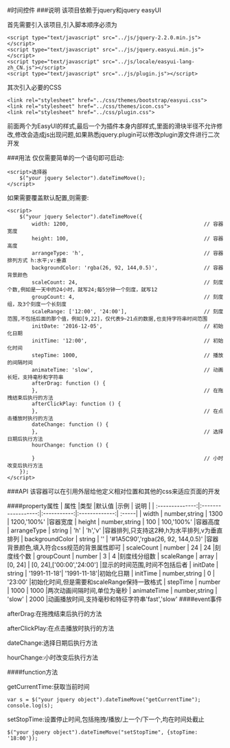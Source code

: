#时间控件
###说明
该项目依赖于jquery和jquery easyUI

首先需要引入该项目,引入脚本顺序必须为

```
<script type="text/javascript" src="../js/jquery-2.2.0.min.js"></script>
<script type="text/javascript" src="../js/jquery.easyui.min.js"></script>
<script type="text/javascript" src="../js/locale/easyui-lang-zh_CN.js"></script>
<script type="text/javascript" src="../js/plugin.js"></script>  
```
其次引入必要的CSS
```
<link rel="stylesheet" href="../css/themes/bootstrap/easyui.css">
<link rel="stylesheet" href="../css/themes/icon.css">
<link rel="stylesheet" href="../css/plugin.css">
```
前面两个为EasyUI的样式,最后一个为插件本身内部样式,里面的滑块半径不允许修改,修改会造成js出现问题,如果熟悉jquery.plugin可以修改plugin源文件进行二次开发

###用法
仅仅需要简单的一个语句即可启动:

```
<script>选择器
    $("your jquery Selector").dateTimeMove();
</script>
```
如果需要覆盖默认配置,则需要:
```
<script>
    $("your jquery Selector").dateTimeMove({
        width: 1200,                                            // 容器宽度
        height: 100,                                            // 容器高度
        arrangeType: 'h',                                       // 容器排列方式 h:水平;v:垂直
        backgroundColor: 'rgba(26, 92, 144,0.5)',               // 容器背景颜色
        scaleCount: 24,                                         // 刻度个数,例如是一天中的24小时，就写24;每5分钟一个刻度，就写12
        groupCount: 4,                                          // 刻度组，及3个刻度一个长刻度
        scaleRange: ['12:00', '24:00'],                         // 刻度范围,不包括后面的那个值，例如[9,22]，仅代表9~21点的数据,也支持字符串时间范围
        initDate: '2016-12-05',                                 // 初始化日期
        initTime: '12:00',                                      // 初始化时间
        stepTime: 1000,                                         // 播放的间隔时间
        animateTime: 'slow',                                    // 动画长短，支持毫秒和字符串
        afterDrag: function () {
        },                                                      // 在拖拽结束后执行的方法
        afterClickPlay: function () {
        },                                                      // 在点击播放时执行的方法
        dateChange: function () {
        },                                                      // 选择日期后执行方法
        hourChange: function () {

        }                                                       // 小时改变后执行方法
    });
</script>

```

###API
该容器可以在引用外层给他定义相对位置和其他的css来适应页面的开发

####property属性
| 属性           |类型                  |默认值        |示例            | 说明  |
| :--------------:|:------------------:|:-----------:|:-------------:| :-----|
| width             | number,string     | 1300        | 1200,'100%' |容器宽度
| height            | number,string     | 100         | 100,'100%'  |容器高度
| arrangeType       | string            | 'h'         | 'h','v'     |容器排列,只支持这2种,h为水平排列,v为垂直排列
| backgroundColor   | string            | ''          | '#1A5C90','rgba(26, 92, 144,0.5)' |容器背景颜色,填入符合css规范的背景属性即可
| scaleCount        | number            | 24          | 24          |刻度线个数
| groupCount        | number            | 3           | 4           |刻度线分组数
| scaleRange        | array             | [0, 24]     | [0, 24],['00:00','24:00'] |显示的时间范围,时间不包括后者
| initDate          | string            | '1991-11-18'| '1991-11-18'|初始化日期
| initTime          | number,string     | 0           | '23:00'     |初始化时间,但是需要和scaleRange保持一致格式
| stepTime          | number            | 1000        | 1000        |两次动画间隔时间,单位为毫秒
| animateTime       | number,string     | 'slow'      | 2000        |动画播放时间,支持毫秒和特征字符串'fast','slow'
####event事件

afterDrag:在拖拽结束后执行的方法

afterClickPlay:在点击播放时执行的方法

dateChange:选择日期后执行方法

hourChange:小时改变后执行方法

####function方法

getCurrentTime:获取当前时间
```$xslt
var s = $("your jquery object").dateTimeMove("getCurrentTime");
console.log(s);
```

setStopTime:设置停止时间,包括拖拽/播放/上一个/下一个,均在时间处截止

```$xslt
$("your jquery object").dateTimeMove("setStopTime", {stopTime: '18:00'});
```